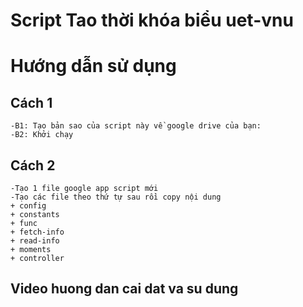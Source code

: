 # Script Tao thời khóa biểu uet-vnu

# Hướng dẫn sử dụng
## Cách 1
    -B1: Tạo bản sao của script này về google drive của bạn:
    -B2: Khởi chạy
## Cách 2
    -Tạo 1 file google app script mới
    -Tạo các file theo thứ tự sau rồi copy nội dung
    + config
    + constants
    + func
    + fetch-info
    + read-info
    + moments
    + controller
## Video huong dan cai dat va su dung